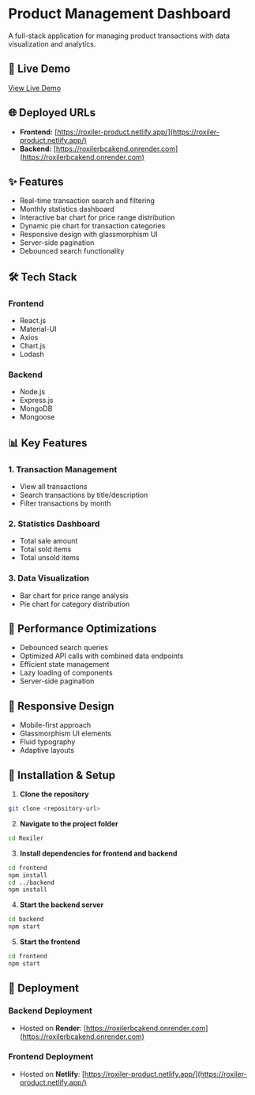 # Product Management Dashboard

A full-stack application for managing product transactions with data visualization and analytics.

## 🔴 Live Demo

[View Live Demo](https://roxiler-product.netlify.app/)

## 🌐 Deployed URLs

- **Frontend:** [https://roxiler-product.netlify.app/](https://roxiler-product.netlify.app/)
- **Backend:** [https://roxilerbcakend.onrender.com](https://roxilerbcakend.onrender.com)

## ✨ Features

- Real-time transaction search and filtering
- Monthly statistics dashboard
- Interactive bar chart for price range distribution
- Dynamic pie chart for transaction categories
- Responsive design with glassmorphism UI
- Server-side pagination
- Debounced search functionality

## 🛠️ Tech Stack

### Frontend
- React.js
- Material-UI
- Axios
- Chart.js
- Lodash

### Backend
- Node.js
- Express.js
- MongoDB
- Mongoose

## 📊 Key Features

### 1. Transaction Management
   - View all transactions
   - Search transactions by title/description
   - Filter transactions by month

### 2. Statistics Dashboard
   - Total sale amount
   - Total sold items
   - Total unsold items

### 3. Data Visualization
   - Bar chart for price range analysis
   - Pie chart for category distribution

## 🚀 Performance Optimizations

- Debounced search queries
- Optimized API calls with combined data endpoints
- Efficient state management
- Lazy loading of components
- Server-side pagination

## 📱 Responsive Design

- Mobile-first approach
- Glassmorphism UI elements
- Fluid typography
- Adaptive layouts

## 🔧 Installation & Setup

1. **Clone the repository**
```bash
git clone <repository-url>
```

2. **Navigate to the project folder**
```bash
cd Roxiler
```

3. **Install dependencies for frontend and backend**
```bash
cd frontend
npm install
cd ../backend
npm install
```

4. **Start the backend server**
```bash
cd backend
npm start
```

5. **Start the frontend**
```bash
cd frontend
npm start
```

## 🚀 Deployment

### Backend Deployment
- Hosted on **Render**: [https://roxilerbcakend.onrender.com](https://roxilerbcakend.onrender.com)

### Frontend Deployment
- Hosted on **Netlify**: [https://roxiler-product.netlify.app/](https://roxiler-product.netlify.app/)

